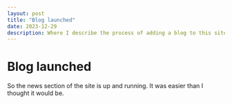 ```yaml
---
layout: post
title: "Blog launched"
date: 2023-12-29
description: Where I describe the process of adding a blog to this site.
---
```


# Blog launched

So the news section of the site is up and running. It was easier than I thought it would be.